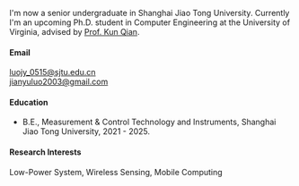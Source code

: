 
I'm now a senior undergraduate in Shanghai Jiao Tong University. Currently I'm an upcoming Ph.D. student in Computer Engineering at the University of Virginia, advised by [Prof. Kun Qian](https://kunqian.info/).

#### Email
[luojy_0515@sjtu.edu.cn](mailto:luojy_0515@sjtu.edu.cn)<br>
[jianyuluo2003@gmail.com](mailto:jianyuluo2003@gmail.com)

#### Education
- B.E., Measurement & Control Technology and Instruments, Shanghai Jiao Tong University, 2021 - 2025.

#### Research Interests
Low-Power System, Wireless Sensing, Mobile Computing
